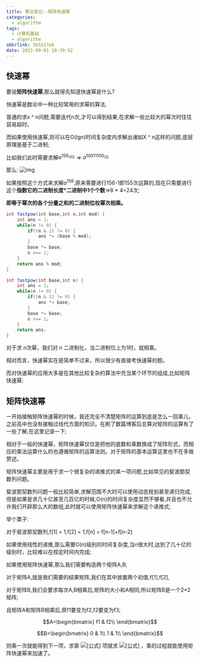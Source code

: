 ```yaml
---
title: 算法笔记--矩阵快速幂
categories:
  - algorithm
tags:
  - 计算机基础
  - algorithm
abbrlink: 5b5527e6
date: 2021-09-01 10:39:52
---
```


## 快速幂

要说**矩阵快速幂**,那么就得先知道快速幂是什么?

快速幂是数论中一种比较常用的求幂的算法.

普通的求x ^ n问题,需要迭代n次,才可以得到结果,在求解一些比较大的幂次时往往容易超时。

而如果使用快速幂,则可以在O(lgn)时间复杂度内求解出诸如X ^ n这样的问题,底层原理是基于二进制;

比如我们此时需要求解$a ^ {156_\text{(10)}}$	=>	$a^{10011100_\text{(2)}}$

那么:
![img](https://gitee.com/cao_ziqiang/img/raw/master/20210901104520.png)

如果按照这个方式来求解$a ^ {156}$,原来需要进行156-1即155次运算的,现在只需要进行这个**指数它的二进制长度*二进制中1个个数**=>8 * 4=24次;

**即等于幂次的各个分量之和的二进制位权幂次相乘。**

```java
int fastpow(int base,int n,int mod) {
	int ans = 1;
	while(n != 0) {
		if((n & 1) != 0) {
            ans *= (base % mod);
        }
        base *= base;
		n >>= 1;
	}
	return ans % mod;
}

int fastpow(int base,int n) {
	int ans = 1;
	while(n != 0) {
		if((n & 1) != 0) {
            ans *= base;
        }
        base *= base;
		n >>= 1;
	}
	return ans;
}
```

对于求 $n$次幂，我们对 $n$ 二进制化，当二进制位上为1时，就相乘。

相对而言，快速幂实在是简单不过来，所以很少有直接考快速幂的题。

而对快速幂的应用大多是在其他比较复杂的算法中充当某个环节的组成,比如矩阵快速幂;

## 矩阵快速幂

一开始接触矩阵快速幂的时候，我还完全不清楚矩阵的运算到底是怎么一回事儿，之前高中也没有接触过线代方面的知识。在刷了数篇博客后总算对矩阵的运算有了一些了解,在这里记录一下;

相对于一般的快速幂，矩阵快速幂仅仅是把他的底数和乘数换成了矩阵形式，而相应的乘法运算什么的也遵循矩阵的运算法则。对于矩阵的基本运算这里也不在多做赘述。

矩阵快速幂主要是用于求一个很复杂的递推式的某一项问题,比如常见的斐波那契数列问题。

斐波那契数列问题一般比较简单,求解范围不大时可以使用动态规划甚至递归完成,但是如果是求几十亿甚至几百亿的时候,O(n)的时间复杂度显然不够看,并且也不允许我们开辟那么大的数组,此时就可以使用矩阵快速幂来求解这个递推式;

举个栗子:

对于斐波那契数列,f[1] = 1,f[2] = 1,f[n] = f[n-1]+f[n-2]

如果使用线性的递推,那么需要O(n)级别的时间复杂度,当n很大时,达到了几十亿的级别时，比较难以在规定时间内完成;

如果使用矩阵快速幂,那么我们需要构造两个矩阵A,B;

对于矩阵A,就是我们需要的结果矩阵,我们在其中放置两个初值,f[1],f[2],

对于矩阵B,我们会要求每次A,B相乘后,矩阵的大小和A相同,所以矩阵B是一个2*2矩阵;

且矩阵A和矩阵B相乘后,原f1要变为f2,f2要变为f3;

$$A=\begin{bmatrix}
	f1 & f2\\ 
	\end{bmatrix}$$

$$B=\begin{bmatrix}
	0 & 1\\
	1 & 1\\ 
	\end{bmatrix}$$

则乘一次就能得到下一项，求第 ![[公式]](https://www.zhihu.com/equation?tex=m) 项就求 ![[公式]](https://www.zhihu.com/equation?tex=A\times+B^m) ，乘的过程就能使用矩阵快速幂来加速了。




